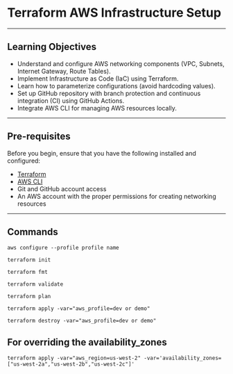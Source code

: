 # Terraform AWS Infrastructure Setup


---

## Learning Objectives

- Understand and configure AWS networking components (VPC, Subnets, Internet Gateway, Route Tables).
- Implement Infrastructure as Code (IaC) using Terraform.
- Learn how to parameterize configurations (avoid hardcoding values).
- Set up GitHub repository with branch protection and continuous integration (CI) using GitHub Actions.
- Integrate AWS CLI for managing AWS resources locally.

---

## Pre-requisites

Before you begin, ensure that you have the following installed and configured:
- [Terraform](https://www.terraform.io/downloads.html)
- [AWS CLI](https://docs.aws.amazon.com/cli/latest/userguide/getting-started-install.html)
- Git and GitHub account access
- An AWS account with the proper permissions for creating networking resources

---

## Commands 

   `aws configure --profile profile name`

   `terraform init`

   `terraform fmt`

   `terraform validate`

   `terraform plan`

   `terraform apply -var="aws_profile=dev or demo"`

   `terraform destroy -var="aws_profile=dev or demo"`


## For overriding the availability_zones

`terraform apply -var="aws_region=us-west-2" -var='availability_zones=["us-west-2a","us-west-2b","us-west-2c"]'
`
